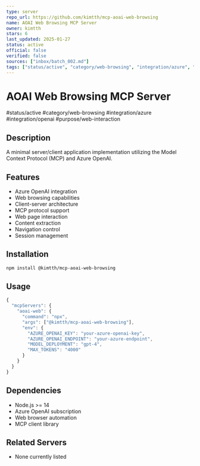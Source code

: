 ```yaml
---
type: server
repo_url: https://github.com/kimtth/mcp-aoai-web-browsing
name: AOAI Web Browsing MCP Server
owner: kimtth
stars: 6
last_updated: 2025-01-27
status: active
official: false
verified: false
sources: ["inbox/batch_002.md"]
tags: ["status/active", "category/web-browsing", "integration/azure", "integration/openai", "purpose/web-interaction"]
---
```


# AOAI Web Browsing MCP Server

#status/active #category/web-browsing #integration/azure #integration/openai #purpose/web-interaction

## Description

A minimal server/client application implementation utilizing the Model Context Protocol (MCP) and Azure OpenAI.

## Features

- Azure OpenAI integration
- Web browsing capabilities
- Client-server architecture
- MCP protocol support
- Web page interaction
- Content extraction
- Navigation control
- Session management

## Installation

```bash
npm install @kimtth/mcp-aoai-web-browsing
```

## Usage

```javascript
{
  "mcpServers": {
    "aoai-web": {
      "command": "npx",
      "args": ["@kimtth/mcp-aoai-web-browsing"],
      "env": {
        "AZURE_OPENAI_KEY": "your-azure-openai-key",
        "AZURE_OPENAI_ENDPOINT": "your-azure-endpoint",
        "MODEL_DEPLOYMENT": "gpt-4",
        "MAX_TOKENS": "4000"
      }
    }
  }
}
```

## Dependencies

- Node.js >= 14
- Azure OpenAI subscription
- Web browser automation
- MCP client library

## Related Servers

- None currently listed